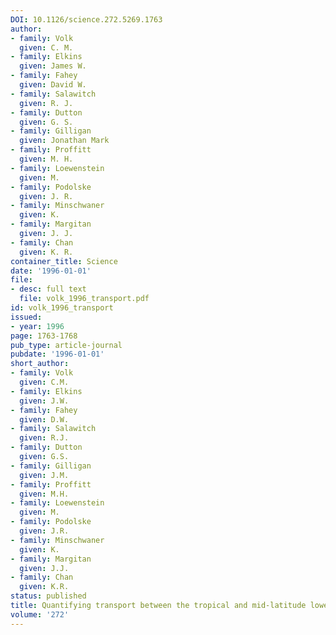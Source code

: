 ```yaml
---
DOI: 10.1126/science.272.5269.1763
author:
- family: Volk
  given: C. M.
- family: Elkins
  given: James W.
- family: Fahey
  given: David W.
- family: Salawitch
  given: R. J.
- family: Dutton
  given: G. S.
- family: Gilligan
  given: Jonathan Mark
- family: Proffitt
  given: M. H.
- family: Loewenstein
  given: M.
- family: Podolske
  given: J. R.
- family: Minschwaner
  given: K.
- family: Margitan
  given: J. J.
- family: Chan
  given: K. R.
container_title: Science
date: '1996-01-01'
file:
- desc: full text
  file: volk_1996_transport.pdf
id: volk_1996_transport
issued:
- year: 1996
page: 1763-1768
pub_type: article-journal
pubdate: '1996-01-01'
short_author:
- family: Volk
  given: C.M.
- family: Elkins
  given: J.W.
- family: Fahey
  given: D.W.
- family: Salawitch
  given: R.J.
- family: Dutton
  given: G.S.
- family: Gilligan
  given: J.M.
- family: Proffitt
  given: M.H.
- family: Loewenstein
  given: M.
- family: Podolske
  given: J.R.
- family: Minschwaner
  given: K.
- family: Margitan
  given: J.J.
- family: Chan
  given: K.R.
status: published
title: Quantifying transport between the tropical and mid-latitude lower stratosphere
volume: '272'
---
```

